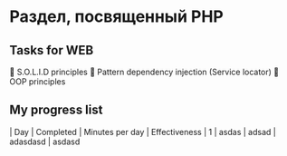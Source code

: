 # Раздел, посвященный PHP

## Tasks for WEB
📌 S.O.L.I.D principles
📌 Pattern dependency injection (Service locator)
📌 OOP principles

## My progress list
| Day | Completed | Minutes per day | Effectiveness
| 1 | asdas | adsad | adasdasd | asdasd
